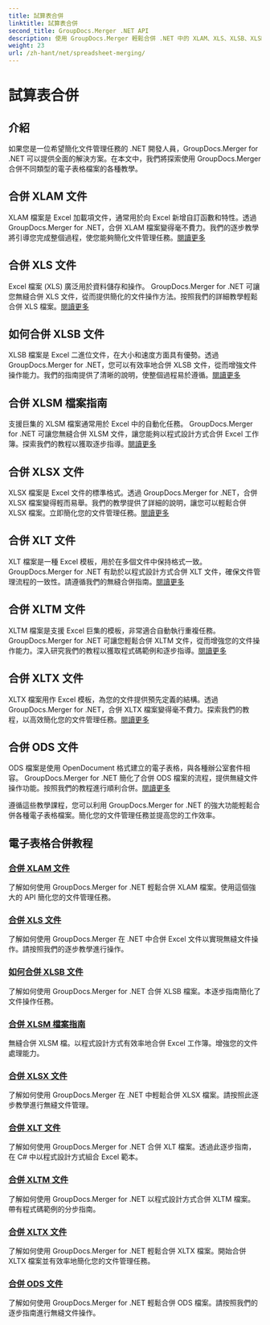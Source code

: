 ```yaml
---
title: 試算表合併
linktitle: 試算表合併
second_title: GroupDocs.Merger .NET API
description: 使用 GroupDocs.Merger 輕鬆合併 .NET 中的 XLAM、XLS、XLSB、XLSM、XLSX、XLT、XLTM、XLTX 和 ODS 檔案。簡化文件管理任務。
weight: 23
url: /zh-hant/net/spreadsheet-merging/
---
```


# 試算表合併


## 介紹

如果您是一位希望簡化文件管理任務的 .NET 開發人員，GroupDocs.Merger for .NET 可以提供全面的解決方案。在本文中，我們將探索使用 GroupDocs.Merger 合併不同類型的電子表格檔案的各種教學。

## 合併 XLAM 文件
XLAM 檔案是 Excel 加載項文件，通常用於向 Excel 新增自訂函數和特性。透過 GroupDocs.Merger for .NET，合併 XLAM 檔案變得毫不費力。我們的逐步教學將引導您完成整個過程，使您能夠簡化文件管理任務。[閱讀更多](./merge-xlam-files/)

## 合併 XLS 文件
Excel 檔案 (XLS) 廣泛用於資料儲存和操作。 GroupDocs.Merger for .NET 可讓您無縫合併 XLS 文件，從而提供簡化的文件操作方法。按照我們的詳細教學輕鬆合併 XLS 檔案。[閱讀更多](./merging-xls-files/)

## 如何合併 XLSB 文件
XLSB 檔案是 Excel 二進位文件，在大小和速度方面具有優勢。透過 GroupDocs.Merger for .NET，您可以有效率地合併 XLSB 文件，從而增強文件操作能力。我們的指南提供了清晰的說明，使整個過程易於遵循。[閱讀更多](./how-to-merge-xlsb-files/)

## 合併 XLSM 檔案指南
支援巨集的 XLSM 檔案通常用於 Excel 中的自動化任務。 GroupDocs.Merger for .NET 可讓您無縫合併 XLSM 文件，讓您能夠以程式設計方式合併 Excel 工作簿。探索我們的教程以獲取逐步指導。[閱讀更多](./guide-merging-xlsm-files/)

## 合併 XLSX 文件
XLSX 檔案是 Excel 文件的標準格式。透過 GroupDocs.Merger for .NET，合併 XLSX 檔案變得輕而易舉。我們的教學提供了詳細的說明，讓您可以輕鬆合併 XLSX 檔案。立即簡化您的文件管理任務。[閱讀更多](./merging-xlsx-files/)

## 合併 XLT 文件
XLT 檔案是一種 Excel 模板，用於在多個文件中保持格式一致。 GroupDocs.Merger for .NET 有助於以程式設計方式合併 XLT 文件，確保文件管理流程的一致性。請遵循我們的無縫合併指南。[閱讀更多](./merge-xlt-files/)

## 合併 XLTM 文件
XLTM 檔案是支援 Excel 巨集的模板，非常適合自動執行重複任務。 GroupDocs.Merger for .NET 可讓您輕鬆合併 XLTM 文件，從而增強您的文件操作能力。深入研究我們的教程以獲取程式碼範例和逐步指導。[閱讀更多](./merging-xltm-files/)

## 合併 XLTX 文件
XLTX 檔案用作 Excel 模板，為您的文件提供預先定義的結構。透過 GroupDocs.Merger for .NET，合併 XLTX 檔案變得毫不費力。探索我們的教程，以高效簡化您的文件管理任務。[閱讀更多](./merge-xltx-files/)

## 合併 ODS 文件
ODS 檔案是使用 OpenDocument 格式建立的電子表格，與各種辦公室套件相容。 GroupDocs.Merger for .NET 簡化了合併 ODS 檔案的流程，提供無縫文件操作功能。按照我們的教程進行順利合併。[閱讀更多](./merging-ods-files/)

遵循這些教學課程，您可以利用 GroupDocs.Merger for .NET 的強大功能輕鬆合併各種電子表格檔案。簡化您的文件管理任務並提高您的工作效率。
## 電子表格合併教程
### [合併 XLAM 文件](./merge-xlam-files/)
了解如何使用 GroupDocs.Merger for .NET 輕鬆合併 XLAM 檔案。使用這個強大的 API 簡化您的文件管理任務。
### [合併 XLS 文件](./merging-xls-files/)
了解如何使用 GroupDocs.Merger 在 .NET 中合併 Excel 文件以實現無縫文件操作。請按照我們的逐步教學進行操作。
### [如何合併 XLSB 文件](./how-to-merge-xlsb-files/)
了解如何使用 GroupDocs.Merger for .NET 合併 XLSB 檔案。本逐步指南簡化了文件操作任務。
### [合併 XLSM 檔案指南](./guide-merging-xlsm-files/)
無縫合併 XLSM 檔。以程式設計方式有效率地合併 Excel 工作簿。增強您的文件處理能力。
### [合併 XLSX 文件](./merging-xlsx-files/)
了解如何使用 GroupDocs.Merger 在 .NET 中輕鬆合併 XLSX 檔案。請按照此逐步教學進行無縫文件管理。
### [合併 XLT 文件](./merge-xlt-files/)
了解如何使用 GroupDocs.Merger for .NET 合併 XLT 檔案。透過此逐步指南，在 C# 中以程式設計方式組合 Excel 範本。
### [合併 XLTM 文件](./merging-xltm-files/)
了解如何使用 GroupDocs.Merger for .NET 以程式設計方式合併 XLTM 檔案。帶有程式碼範例的分步指南。
### [合併 XLTX 文件](./merge-xltx-files/)
了解如何使用 GroupDocs.Merger for .NET 輕鬆合併 XLTX 檔案。開始合併 XLTX 檔案並有效率地簡化您的文件管理任務。
### [合併 ODS 文件](./merging-ods-files/)
了解如何使用 GroupDocs.Merger for .NET 輕鬆合併 ODS 檔案。請按照我們的逐步指南進行無縫文件操作。
